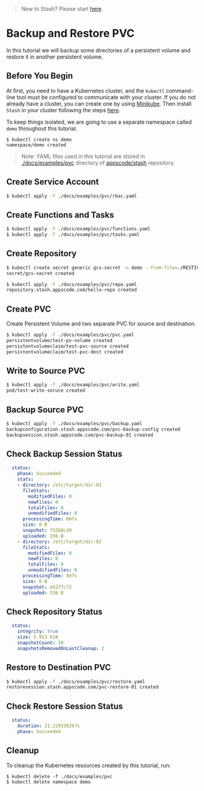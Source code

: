 
> New to Stash? Please start [here](/docs/concepts/README.md).

# Backup and Restore PVC

In this tutorial we will backup some directories of a persistent volume and restore it in another persistent volume.

## Before You Begin

At first, you need to have a Kubernetes cluster, and the `kubectl` command-line tool must be configured to communicate with your cluster. If you do not already have a cluster, you can create one by using [Minikube](https://github.com/kubernetes/minikube). Then install `Stash` in your cluster following the steps [here](/docs/setup/install.md).

To keep things isolated, we are going to use a separate namespace called `demo` throughout this tutorial.

```console
$ kubectl create ns demo
namespace/demo created
```

>Note: YAML files used in this tutorial are stored in [./docs/examples/pvc](./docs/examples/pvc) directory of [appscode/stash](https://github.com/stashed/stash) repository.

## Create Service Account

```bash
$ kubectl apply -f ./docs/examples/pvc/rbac.yaml
```

## Create Functions and Tasks

```bash
$ kubectl apply -f ./docs/examples/pvc/functions.yaml
$ kubectl apply -f ./docs/examples/pvc/tasks.yaml
```

## Create Repository

```bash
$ kubectl create secret generic gcs-secret -n demo --from-file=./RESTIC_PASSWORD --from-file=./GOOGLE_PROJECT_ID --from-file=./GOOGLE_SERVICE_ACCOUNT_JSON_KEY
secret/gcs-secret created
```

```bash
$ kubectl apply -f ./docs/examples/pvc/repo.yaml
repository.stash.appscode.com/hello-repo created
```

## Create PVC

Create Persistent Volume and two separate PVC for source and destination.

```bash
$ kubectl apply -f ./docs/examples/pvc/pvc.yaml
persistentvolume/test-pv-volume created
persistentvolumeclaim/test-pvc-source created
persistentvolumeclaim/test-pvc-dest created
```

## Write to Source PVC

```bash
$ kubectl apply -f ./docs/examples/pvc/write.yaml
pod/test-write-soruce created
```

## Backup Source PVC

```bash
$ kubectl apply -f ./docs/examples/pvc/backup.yaml
backupconfiguration.stash.appscode.com/pvc-backup-config created
backupsession.stash.appscode.com/pvc-backup-01 created
```

## Check Backup Session Status

```yaml
  status:
    phase: Succeeded
    stats:
    - directory: /etc/target/dir-01
      fileStats:
        modifiedFiles: 0
        newFiles: 0
        totalFiles: 0
        unmodifiedFiles: 0
      processingTime: 0m7s
      size: 0 B
      snapshot: f5268c39
      uploaded: 336 B
    - directory: /etc/target/dir-02
      fileStats:
        modifiedFiles: 0
        newFiles: 0
        totalFiles: 0
        unmodifiedFiles: 0
      processingTime: 0m7s
      size: 0 B
      snapshot: e6277c72
      uploaded: 336 B
```

## Check Repository Status

```yaml
  status:
    integrity: true
    size: 5.913 KiB
    snapshotCount: 10
    snapshotsRemovedOnLastCleanup: 2
```

## Restore to Destination PVC

```bash
$ kubectl apply -f ./docs/examples/pvc/restore.yaml
restoresession.stash.appscode.com/pvc-restore-01 created
```

## Check Restore Session Status

```yaml
  status:
    duration: 31.229339267s
    phase: Succeeded
```

## Cleanup

To cleanup the Kubernetes resources created by this tutorial, run:

```console
$ kubectl delete -f ./docs/examples/pvc
$ kubectl delete namespace demo
```
